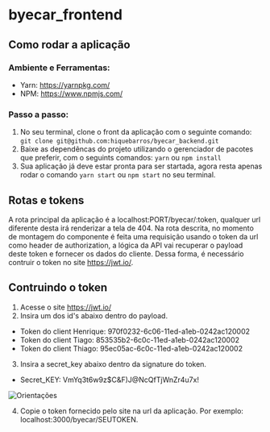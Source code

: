 # byecar_frontend

## Como rodar a aplicação

### Ambiente e Ferramentas:

- Yarn: https://yarnpkg.com/
- NPM: https://www.npmjs.com/

### Passo a passo:

1. No seu terminal, clone o front da aplicação com o seguinte comando: `git clone git@github.com:hiquebarros/byecar_backend.git`
2. Baixe as dependêncas do projeto utilizando o gerenciador de pacotes que preferir, com o seguints comandos:
   `yarn`
   ou
   `npm install`
3. Sua aplicação já deve estar pronta para ser startada, agora resta apenas rodar o comando `yarn start` ou `npm start` no seu terminal.

## Rotas e tokens

A rota principal da aplicação é a localhost:PORT/byecar/:token, qualquer url diferente desta irá renderizar a tela de 404. Na rota descrita, no momento de montagem do componente é feita uma requisição usando o token da url como header de authorization, a lógica da API vai recuperar o payload deste token e fornecer os dados do cliente. Dessa forma, é necessário contruir o token no site https://jwt.io/.

## Contruindo o token

1. Acesse o site https://jwt.io/
2. Insira um dos id's abaixo dentro do payload.

- Token do client Henrique: 970f0232-6c06-11ed-a1eb-0242ac120002
- Token do client Tiago: 853535b2-6c0c-11ed-a1eb-0242ac120002
- Token do client Thiago: 95ec05ac-6c0c-11ed-a1eb-0242ac120002

3. Insira a secret_key abaixo dentro da signature do token.

- Secret_KEY: VmYq3t6w9z$C&F)J@NcQfTjWnZr4u7x!

 ![Orientações](https://cdn.discordapp.com/attachments/692881204256702536/1046542176739397642/Screenshot_from_2022-11-27_18-28-46.jpg)


4. Copie o token fornecido pelo site na url da aplicação. Por exemplo: localhost:3000/byecar/SEUTOKEN.


